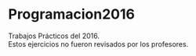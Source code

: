 # Programacion2016
Trabajos Prácticos del 2016. <br>
Estos ejercicios no fueron revisados por los profesores.
